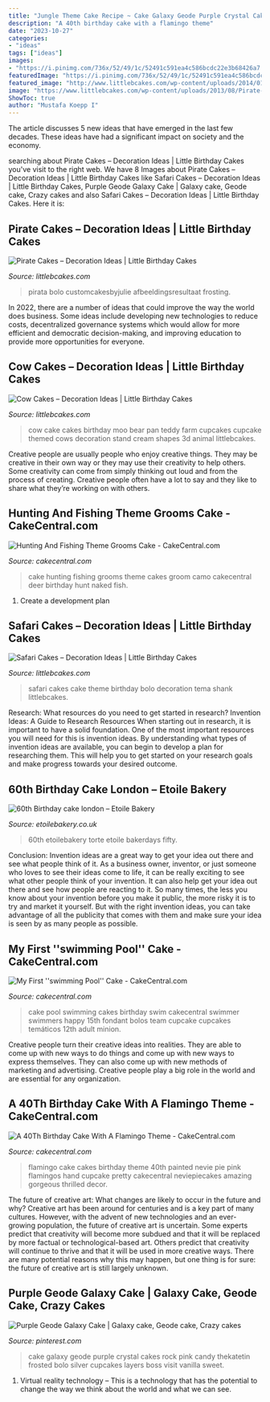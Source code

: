```yaml
---
title: "Jungle Theme Cake Recipe ~ Cake Galaxy Geode Purple Crystal Cakes Rock Pink Candy Thekatetin Frosted Bolo Silver Cupcakes Layers Boss Visit Vanilla Sweet"
description: "A 40th birthday cake with a flamingo theme"
date: "2023-10-27"
categories:
- "ideas"
tags: ["ideas"]
images:
- "https://i.pinimg.com/736x/52/49/1c/52491c591ea4c586bcdc22e3b68426a7.jpg"
featuredImage: "https://i.pinimg.com/736x/52/49/1c/52491c591ea4c586bcdc22e3b68426a7.jpg"
featured_image: "http://www.littlebcakes.com/wp-content/uploads/2014/01/Baby-Safari-Cakes.jpg"
image: "https://www.littlebcakes.com/wp-content/uploads/2013/08/Pirate-Cake.jpg"
ShowToc: true
author: "Mustafa Koepp I"
---
```



The article discusses 5 new ideas that have emerged in the last few decades. These ideas have had a significant impact on society and the economy.

	

		
searching about Pirate Cakes – Decoration Ideas | Little Birthday Cakes you've visit to the right web. We have 8 Images about Pirate Cakes – Decoration Ideas | Little Birthday Cakes like Safari Cakes – Decoration Ideas | Little Birthday Cakes, Purple Geode Galaxy Cake | Galaxy cake, Geode cake, Crazy cakes and also Safari Cakes – Decoration Ideas | Little Birthday Cakes. Here it is:
		
    
## Pirate Cakes – Decoration Ideas | Little Birthday Cakes

<img loading=lazy src="https://www.littlebcakes.com/wp-content/uploads/2013/08/Pirate-Cake.jpg" onerror="this.onerror=null;this.src='https://tse3.mm.bing.net/th?id=OIP.R3Y5PYGv4gTqSeNIEjy6xQHaKt&amp;pid=15.1';" alt="Pirate Cakes – Decoration Ideas | Little Birthday Cakes">

_Source: littlebcakes.com_

>pirata bolo customcakesbyjulie afbeeldingsresultaat frosting. 

	

In 2022, there are a number of ideas that could improve the way the world does business. Some ideas include developing new technologies to reduce costs, decentralized governance systems which would allow for more efficient and democratic decision-making, and improving education to provide more opportunities for everyone.

    
## Cow Cakes – Decoration Ideas | Little Birthday Cakes

<img loading=lazy src="http://www.littlebcakes.com/wp-content/uploads/2014/01/Cow-Cakes.jpg" onerror="this.onerror=null;this.src='https://tse2.mm.bing.net/th?id=OIP.Co36Dedvm41VHW_0Jnuv4gHaJ4&amp;pid=15.1';" alt="Cow Cakes – Decoration Ideas | Little Birthday Cakes">

_Source: littlebcakes.com_

>cow cake cakes birthday moo bear pan teddy farm cupcakes cupcake themed cows decoration stand cream shapes 3d animal littlebcakes. 

	

Creative people are usually people who enjoy creative things. They may be creative in their own way or they may use their creativity to help others. Some creativity can come from simply thinking out loud and from the process of creating. Creative people often have a lot to say and they like to share what they’re working on with others.

    
## Hunting And Fishing Theme Grooms Cake - CakeCentral.com

<img loading=lazy src="https://cdn001.cakecentral.com/gallery/2015/03/900_948318zL27_hunting-and-fishing-theme-grooms-cake.jpg" onerror="this.onerror=null;this.src='https://tse3.mm.bing.net/th?id=OIP.imhTUgRXd8QTxssMOPkBkQHaJ4&amp;pid=15.1';" alt="Hunting And Fishing Theme Grooms Cake - CakeCentral.com">

_Source: cakecentral.com_

>cake hunting fishing grooms theme cakes groom camo cakecentral deer birthday hunt naked fish. 

	

1. Create a development plan 

    
## Safari Cakes – Decoration Ideas | Little Birthday Cakes

<img loading=lazy src="http://www.littlebcakes.com/wp-content/uploads/2014/01/Baby-Safari-Cakes.jpg" onerror="this.onerror=null;this.src='https://tse4.mm.bing.net/th?id=OIP.LXyC_m789VZrx3beia89RQHaKY&amp;pid=15.1';" alt="Safari Cakes – Decoration Ideas | Little Birthday Cakes">

_Source: littlebcakes.com_

>safari cakes cake theme birthday bolo decoration tema shank littlebcakes. 

	

Research: What resources do you need to get started in research?
Invention Ideas: A Guide to Research Resources
When starting out in research, it is important to have a solid foundation. One of the most important resources you will need for this is invention ideas. By understanding what types of invention ideas are available, you can begin to develop a plan for researching them. This will help you to get started on your research goals and make progress towards your desired outcome.

    
## 60th Birthday Cake London – Etoile Bakery

<img loading=lazy src="https://etoilebakery.co.uk/wp-content/uploads/2019/11/UNADJUSTEDNONRAW_thumb_b7ee-768x1024.jpg" onerror="this.onerror=null;this.src='https://tse1.mm.bing.net/th?id=OIP.2dMvi7b719olcc9cH01XGwHaJ4&amp;pid=15.1';" alt="60th Birthday cake london – Etoile Bakery">

_Source: etoilebakery.co.uk_

>60th etoilebakery torte etoile bakerdays fifty. 

	

Conclusion: Invention ideas are a great way to get your idea out there and see what people think of it.
As a business owner, inventor, or just someone who loves to see their ideas come to life, it can be really exciting to see what other people think of your invention. It can also help get your idea out there and see how people are reacting to it. So many times, the less you know about your invention before you make it public, the more risky it is to try and market it yourself. But with the right invention ideas, you can take advantage of all the publicity that comes with them and make sure your idea is seen by as many people as possible.

    
## My First &#039;&#039;swimming Pool&#039;&#039; Cake - CakeCentral.com

<img loading=lazy src="https://cdn001.cakecentral.com/gallery/2015/03/900_635071L6TU_my-first-swimming-pool-cake.jpg" onerror="this.onerror=null;this.src='https://tse1.mm.bing.net/th?id=OIP.ZiMNW29t13kelkmbubphYgHaJ4&amp;pid=15.1';" alt="My First &#039;&#039;swimming Pool&#039;&#039; Cake - CakeCentral.com">

_Source: cakecentral.com_

>cake pool swimming cakes birthday swim cakecentral swimmer swimmers happy 15th fondant bolos team cupcake cupcakes temáticos 12th adult minion. 

	

Creative people turn their creative ideas into realities. They are able to come up with new ways to do things and come up with new ways to express themselves. They can also come up with new methods of marketing and advertising. Creative people play a big role in the world and are essential for any organization.

    
## A 40Th Birthday Cake With A Flamingo Theme - CakeCentral.com

<img loading=lazy src="https://cdn001.cakecentral.com/gallery/2015/03/900_884704lAC2_a-40th-birthday-cake-with-a-flamingo-theme.jpg" onerror="this.onerror=null;this.src='https://tse1.mm.bing.net/th?id=OIP.px7ypoxrufYJ96Yi9tNDqwHaMY&amp;pid=15.1';" alt="A 40Th Birthday Cake With A Flamingo Theme - CakeCentral.com">

_Source: cakecentral.com_

>flamingo cake cakes birthday theme 40th painted nevie pie pink flamingos hand cupcake pretty cakecentral neviepiecakes amazing gorgeous thrilled decor. 

	

The future of creative art: What changes are likely to occur in the future and why?
Creative art has been around for centuries and is a key part of many cultures. However, with the advent of new technologies and an ever-growing population, the future of creative art is uncertain. Some experts predict that creativity will become more subdued and that it will be replaced by more factual or technological-based art. Others predict that creativity will continue to thrive and that it will be used in more creative ways. There are many potential reasons why this may happen, but one thing is for sure: the future of creative art is still largely unknown.

    
## Purple Geode Galaxy Cake | Galaxy Cake, Geode Cake, Crazy Cakes

<img loading=lazy src="https://i.pinimg.com/736x/52/49/1c/52491c591ea4c586bcdc22e3b68426a7.jpg" onerror="this.onerror=null;this.src='https://tse4.mm.bing.net/th?id=OIP.KXSy2OkbqXtTIUZRHwVEmAHaLl&amp;pid=15.1';" alt="Purple Geode Galaxy Cake | Galaxy cake, Geode cake, Crazy cakes">

_Source: pinterest.com_

>cake galaxy geode purple crystal cakes rock pink candy thekatetin frosted bolo silver cupcakes layers boss visit vanilla sweet. 

	

1. Virtual reality technology – This is a technology that has the potential to change the way we think about the world and what we can see.

